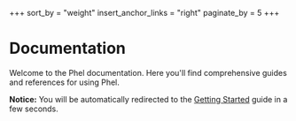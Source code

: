 +++
sort_by = "weight"
insert_anchor_links = "right"
paginate_by = 5
+++

# Documentation

Welcome to the Phel documentation. Here you'll find comprehensive guides and references for using Phel.

<div class="redirect-notice">
    <p><strong>Notice:</strong> You will be automatically redirected to the <a href="/documentation/getting-started/">Getting Started</a> guide in a few seconds.</p>
</div>

<script>
    setTimeout(function() {
        window.location.href = "/documentation/getting-started/";
    }, 3000);
</script>

